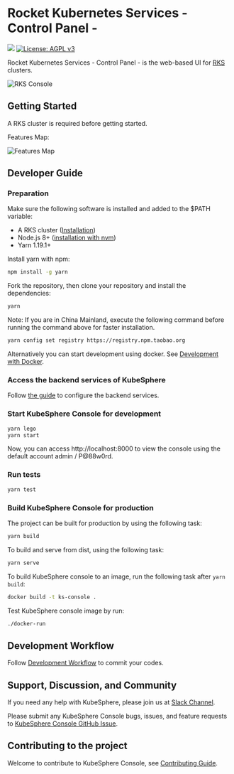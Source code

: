 # Rocket Kubernetes Services - Control Panel -

![](https://github.com/kubesphere/console/workflows/Main/badge.svg)
[![License: AGPL v3](https://img.shields.io/badge/License-AGPL%20v3-blue.svg)](https://www.gnu.org/licenses/agpl-3.0)

Rocket Kubernetes Services  - Control Panel - is the web-based UI for [RKS](https://github.com/occentus/rks) clusters.

![RKS Console](docs/images/dashboard-ui.png)

## Getting Started

A RKS cluster is required before getting started.

Features Map:

![Features Map](docs/images/module-map.jpg)

## Developer Guide

### Preparation

Make sure the following software is installed and added to the \$PATH variable:

- A RKS cluster ([Installation](https://github.com/kubesphere/kubesphere#installation))
- Node.js 8+ ([installation with nvm](https://github.com/creationix/nvm#usage))
- Yarn 1.19.1+

Install yarn with npm:

```sh
npm install -g yarn
```

Fork the repository, then clone your repository and install the dependencies:

```sh
yarn
```

Note: If you are in China Mainland, execute the following command before running the command above for faster installation.

```sh
yarn config set registry https://registry.npm.taobao.org
```

Alternatively you can start development using docker. See [Development with Docker](/docs/development-with-docker.md).

### Access the backend services of KubeSphere

Follow [the guide](/docs/access-backend.md) to configure the backend services.

### Start KubeSphere Console for development

```sh
yarn lego
yarn start
```

Now, you can access http://localhost:8000 to view the console using the default account admin / P@88w0rd.

### Run tests

```sh
yarn test
```

### Build KubeSphere Console for production

The project can be built for production by using the following task:

```sh
yarn build
```

To build and serve from dist, using the following task:

```sh
yarn serve
```

To build KubeSphere console to an image, run the following task after `yarn build`:

```sh
docker build -t ks-console .
```

Test KubeSphere console image by run:

```sh
./docker-run
```

## Development Workflow

Follow [Development Workflow](/docs/development-workflow.md) to commit your codes.

## Support, Discussion, and Community

If you need any help with KubeSphere, please join us at [Slack Channel](https://join.slack.com/t/kubesphere/shared_invite/enQtNTE3MDIxNzUxNzQ0LTZkNTdkYWNiYTVkMTM5ZThhODY1MjAyZmVlYWEwZmQ3ODQ1NmM1MGVkNWEzZTRhNzk0MzM5MmY4NDc3ZWVhMjE).

Please submit any KubeSphere Console bugs, issues, and feature requests to [KubeSphere Console GitHub Issue](https://github.com/kubesphere/console/issues).

## Contributing to the project

Welcome to contribute to KubeSphere Console, see [Contributing Guide](docs/contributing-guide.md).
